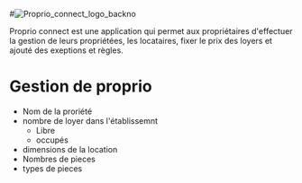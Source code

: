 #![Proprio_connect_logo_backno](https://github.com/user-attachments/assets/3862a525-904f-49b3-ad88-51d8fa0c4a52)


Proprio connect est une application qui permet aux propriétaires d'effectuer la gestion de leurs propriétées, les locataires, fixer le prix des loyers et ajouté des exeptions et règles.

# Gestion de proprio
- Nom de la proriété
- nombre de loyer dans l'établissemnt
    - Libre
    - occupés
- dimensions de la location
- Nombres de pieces
- types de pieces
